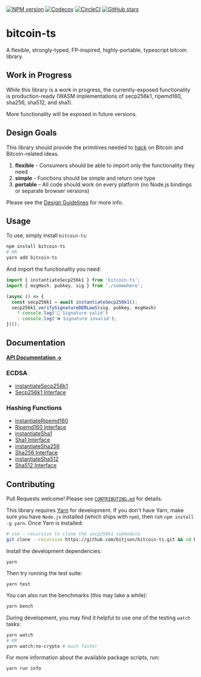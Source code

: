 [![NPM version](https://img.shields.io/npm/v/bitcoin-ts.svg)](https://www.npmjs.com/package/bitcoin-ts)
[![Codecov](https://img.shields.io/codecov/c/github/bitjson/bitcoin-ts/master.svg)](https://codecov.io/gh/bitjson/bitcoin-ts)
[![CircleCI](https://img.shields.io/circleci/project/github/bitjson/bitcoin-ts/master.svg)](https://circleci.com/gh/bitjson/bitcoin-ts)
[![GitHub stars](https://img.shields.io/github/stars/bitjson/bitcoin-ts.svg?style=social&logo=github&label=Stars)](https://github.com/bitjson/bitcoin-ts)

# bitcoin-ts

A flexible, strongly-typed, FP-inspired, highly-portable, typescript bitcoin library.

## Work in Progress

While this library is a work in progress, the currently-exposed functionality is production-ready (WASM implementations of secp256k1, ripemd160, sha256, sha512, and sha1).

More functionality will be exposed in future versions.

## Design Goals

This library should provide the primitives needed to [hack](http://www.paulgraham.com/gh.html) on Bitcoin and Bitcoin-related ideas.

1.  **flexible** - Consumers should be able to import only the functionality they need
2.  **simple** - Functions should be simple and return one type
3.  **portable** – All code should work on every platform (no Node.js bindings or separate browser versions)

Please see the [Design Guidelines](.github/CONTRIBUTING.md) for more info.

## Usage

To use, simply install `bitcoin-ts`:

```sh
npm install bitcoin-ts
# OR
yarn add bitcoin-ts
```

And import the functionality you need:

```typescript
import { instantiateSecp256k1 } from 'bitcoin-ts';
import { msgHash, pubkey, sig } from './somewhere';

(async () => {
  const secp256k1 = await instantiateSecp256k1();
  secp256k1.verifySignatureDERLowS(sig, pubkey, msgHash)
    ? console.log('🚀 Signature valid')
    : console.log('❌ Signature invalid');
})();
```

## Documentation

[**API Documentation →**](https://bitjson.github.io/bitcoin-ts/)

### ECDSA

- [instantiateSecp256k1](https://bitjson.github.io/bitcoin-ts/globals.html#instantiatesecp256k1)
- [Secp256k1 Interface](https://bitjson.github.io/bitcoin-ts/interfaces/secp256k1.html)

### Hashing Functions

- [instantiateRipemd160](https://bitjson.github.io/bitcoin-ts/globals.html#instantiateripemd160)
- [Ripemd160 Interface](https://bitjson.github.io/bitcoin-ts/interfaces/ripemd160.html)
- [instantiateSha1](https://bitjson.github.io/bitcoin-ts/globals.html#instantiatesha1)
- [Sha1 Interface](https://bitjson.github.io/bitcoin-ts/interfaces/sha1.html)
- [instantiateSha256](https://bitjson.github.io/bitcoin-ts/globals.html#instantiatesha256)
- [Sha256 Interface](https://bitjson.github.io/bitcoin-ts/interfaces/sha256.html)
- [instantiateSha512](https://bitjson.github.io/bitcoin-ts/globals.html#instantiatesha512)
- [Sha512 Interface](https://bitjson.github.io/bitcoin-ts/interfaces/sha512.html)

## Contributing

Pull Requests welcome! Please see [`CONTRIBUTING.md`](.github/CONTRIBUTING.md) for details.

This library requires [Yarn](https://yarnpkg.com/) for development. If you don't have Yarn, make sure you have `Node.js` installed (which ships with `npm`), then run `npm install -g yarn`. Once Yarn is installed:

```sh
# use --recursive to clone the secp256k1 submodule
git clone --recursive https://github.com/bitjson/bitcoin-ts.git && cd bitcoin-ts
```

Install the development dependencies:

```
yarn
```

Then try running the test suite:

```
yarn test
```

You can also run the benchmarks (this may take a while):

```sh
yarn bench
```

During development, you may find it helpful to use one of the testing `watch` tasks:

```sh
yarn watch
# OR
yarn watch:no-crypto # much faster
```

For more information about the available package scripts, run:

```sh
yarn run info
```
